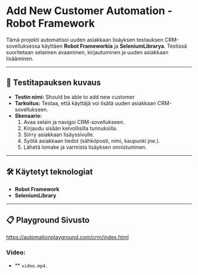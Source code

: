 # Add New Customer Automation - Robot Framework

Tämä projekti automatisoi uuden asiakkaan lisäyksen testauksen CRM-sovelluksessa käyttäen **Robot Frameworkia** ja **SeleniumLibrarya**. Testissä suoritetaan selaimen avaaminen, kirjautuminen ja uuden asiakkaan lisääminen.

---

## 🚀 **Testitapauksen kuvaus**
- **Testin nimi:** Should be able to add new customer
- **Tarkoitus:** Testaa, että käyttäjä voi lisätä uuden asiakkaan CRM-sovellukseen.
- **Skenaario:**
  1. Avaa selain ja navigoi CRM-sovellukseen.
  2. Kirjaudu sisään kelvollisilla tunnuksilla.
  3. Siirry asiakkaan lisäyssivulle.
  4. Syötä asiakkaan tiedot (sähköposti, nimi, kaupunki jne.).
  5. Lähetä lomake ja varmista lisäyksen onnistuminen.

---

## 🛠 **Käytetyt teknologiat**
- **Robot Framework**
- **SeleniumLibrary**

---

## 📋 **Playground Sivusto**

https://automationplayground.com/crm/index.html


### **Video:**
- ** `video.mp4`. 


